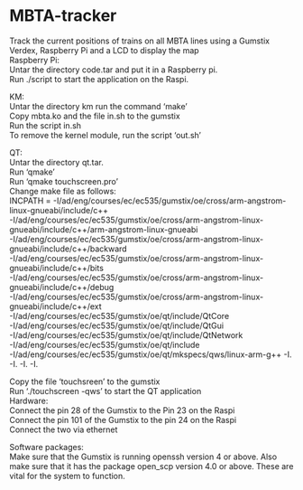 # MBTA-tracker
Track the current positions of trains on all MBTA lines using a Gumstix Verdex, Raspberry Pi and a LCD to display the map<br />
Raspberry Pi:<br />
  Untar the directory code.tar and put it in a Raspberry pi.<br />
  Run ./script to start the application on the Raspi.<br />

KM:<br />
  Untar the directory km run the command ‘make’<br />
  Copy mbta.ko and the file in.sh to the gumstix<br />
  Run the script in.sh<br />
  To remove the kernel module, run the script ‘out.sh’<br />


QT:<br />
  Untar the directory qt.tar.<br />
  Run ‘qmake’<br />
  Run ‘qmake touchscreen.pro’<br />
  Change make file as follows:<br />
  INCPATH = -I/ad/eng/courses/ec/ec535/gumstix/oe/cross/arm-angstrom-linux-gnueabi/include/c++ \
                -I/ad/eng/courses/ec/ec535/gumstix/oe/cross/arm-angstrom-linux-gnueabi/include/c++/arm-angstrom-linux-gnueabi \
                -I/ad/eng/courses/ec/ec535/gumstix/oe/cross/arm-angstrom-linux-gnueabi/include/c++/backward \
                -I/ad/eng/courses/ec/ec535/gumstix/oe/cross/arm-angstrom-linux-gnueabi/include/c++/bits \
                -I/ad/eng/courses/ec/ec535/gumstix/oe/cross/arm-angstrom-linux-gnueabi/include/c++/debug \
                -I/ad/eng/courses/ec/ec535/gumstix/oe/cross/arm-angstrom-linux-gnueabi/include/c++/ext \
                -I/ad/eng/courses/ec/ec535/gumstix/oe/qt/include/QtCore \
                -I/ad/eng/courses/ec/ec535/gumstix/oe/qt/include/QtGui \
                -I/ad/eng/courses/ec/ec535/gumstix/oe/qt/include/QtNetwork \
                -I/ad/eng/courses/ec/ec535/gumstix/oe/qt/include \
                -I/ad/eng/courses/ec/ec535/gumstix/oe/qt/mkspecs/qws/linux-arm-g++ -I. -I. -I. -I.
  
  Copy the file ‘touchsreen’ to the gumstix<br />
  Run ‘./touchscreen -qws’ to start the QT application<br />
Hardware:<br />
  Connect the pin 28 of the Gumstix to the Pin 23 on the Raspi<br />
  Connect the pin 101 of the Gumstix to the pin 24 on the Raspi<br />
  Connect the two via ethernet<br />

Software packages:<br />
	Make sure that the Gumstix is running openssh version 4 or above. Also make sure that it has the package open_scp version 4.0 or above. These are vital for the system to function.<br />

